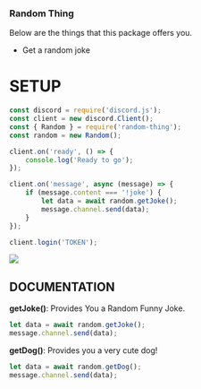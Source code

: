 ### Random Thing

Below are the things that this package offers you.

- Get a random joke

# SETUP

```js
const discord = require('discord.js');
const client = new discord.Client();
const { Random } = require('random-thing');
const random = new Random();

client.on('ready', () => {
	console.log('Ready to go');
});

client.on('message', async (message) => {
	if (message.content === '!joke') {
		let data = await random.getJoke();
		message.channel.send(data);
	}
});

client.login('TOKEN');
```

![](https://cdn.discordapp.com/attachments/736669581690536067/755165775765176402/Screen_Shot_2020-09-14_at_3.35.33_PM.png)

## DOCUMENTATION

**getJoke()**: Provides You a Random Funny Joke.

```js
let data = await random.getJoke();
message.channel.send(data);
```

**getDog()**: Provides you a very cute dog!

```js
let data = await random.getDog();
message.channel.send(data);
```
